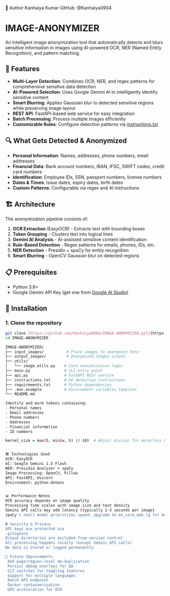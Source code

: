 👤 Author
Kanhaiya Kumar
GitHub: @Kanhaiya0904

# IMAGE-ANONYMIZER

An intelligent image anonymization tool that automatically detects and blurs sensitive information in images using AI-powered OCR, NER (Named Entity Recognition), and pattern matching.

## 🌟 Features

- **Multi-Layer Detection**: Combines OCR, NER, and regex patterns for comprehensive sensitive data detection
- **AI-Powered Selection**: Uses Google Gemini AI to intelligently identify sensitive content
- **Smart Blurring**: Applies Gaussian blur to detected sensitive regions while preserving image layout
- **REST API**: FastAPI-based web service for easy integration
- **Batch Processing**: Process multiple images efficiently
- **Customizable Rules**: Configure detection patterns via [instructions.txt](cci:7://file:///c:/Users/kanahaiya%20kumar/Desktop/optive-image-purge-master/optive-image-purge-master/instructions.txt:0:0-0:0)

## 🔍 What Gets Detected & Anonymized

- **Personal Information**: Names, addresses, phone numbers, email addresses
- **Financial Data**: Bank account numbers, IBAN, IFSC, SWIFT codes, credit card numbers
- **Identification**: Employee IDs, SSN, passport numbers, license numbers
- **Dates & Times**: Issue dates, expiry dates, birth dates
- **Custom Patterns**: Configurable via regex and AI instructions

## 🏗️ Architecture

The anonymization pipeline consists of:

1. **OCR Extraction** (EasyOCR) - Extracts text with bounding boxes
2. **Token Grouping** - Clusters text into logical lines
3. **Gemini AI Analysis** - AI-assisted sensitive content identification
4. **Rule-Based Detection** - Regex patterns for emails, phones, IDs, etc.
5. **NER Detection** - Presidio + spaCy for entity recognition
6. **Smart Blurring** - OpenCV Gaussian blur on detected regions

## 📋 Prerequisites

- Python 3.8+
- Google Gemini API Key (get one from [Google AI Studio](https://makersuite.google.com/app/apikey))

## 🚀 Installation

### 1. Clone the repository

```bash
git clone [https://github.com/Kanhaiya0904/IMAGE-ANONYMIZER.git](https://github.com/Kanhaiya0904/IMAGE-ANONYMIZER.git)
cd IMAGE-ANONYMIZER

IMAGE-ANONYMIZER/
├── input_images/          # Place images to anonymize here
├── output_images/         # Anonymized images output
├── utils/
│   └── image_utils.py    # Core anonymization logic
├── main.py               # CLI entry point
├── api.py                # FastAPI REST service
├── instructions.txt      # AI detection instructions
├── requirements.txt      # Python dependencies
├── .env.example          # Environment variables template
└── README.md

Identify and mark tokens containing:
- Personal names
- Email addresses
- Phone numbers
- Addresses
- Financial information
- ID numbers

kernel_size = max(5, min(w, h) // 10)  # Adjust divisor for more/less blur


🛠️ Technologies Used
OCR: EasyOCR
AI: Google Gemini 1.5 Flash
NER: Presidio Analyzer + spaCy
Image Processing: OpenCV, Pillow
API: FastAPI, Uvicorn
Environment: python-dotenv


📊 Performance Notes
OCR accuracy depends on image quality
Processing time scales with image size and text density
Gemini API calls may add latency (typically 1-3 seconds per image)
spaCy's small model prioritizes speed; upgrade to en_core_web_lg for better accuracy

🔒 Security & Privacy
API keys are protected via 
.gitignore
Output directories are excluded from version control
All processing happens locally (except Gemini API calls)
No data is stored or logged permanently

🚧 Future Improvements
 Add page/region-level de-duplication
 Persist debug overlays for QA
 CLI switches for toggling features
 Support for multiple languages
 Batch API endpoint
 Docker containerization
 GPU acceleration for OCR
